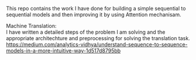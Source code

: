 
This repo contains the work I have done for building a simple sequential to sequential models and then improving it by using Attention mechanisam. 

Machine Translation:  <br>
I have written a detailed steps of the problem I am solving and the appropriate architechture and preprocessing for solving the translation task.
https://medium.com/analytics-vidhya/understand-sequence-to-sequence-models-in-a-more-intuitive-way-1d517d8795bb
